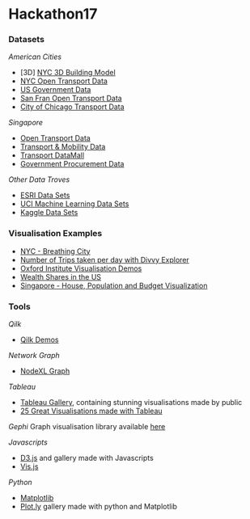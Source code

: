 # Hackathon17

### Datasets

*American Cities*
* [3D] [NYC 3D Building Model](http://www1.nyc.gov/site/doitt/initiatives/3d-building.page)
* [NYC Open Transport Data](https://data.cityofnewyork.us/Transportation/MTA-Data/mmu8-8w8b)
* [US Government Data](https://catalog.data.gov/dataset?organization_type=City+Government#topic=cities_navigation)
* [San Fran Open Transport Data](https://data.sfgov.org/browse?category=Transportation)
* [City of Chicago Transport Data](https://data.cityofchicago.org/)

*Singapore*
* [Open Transport Data](https://data.gov.sg/search?q=transport)
* [Transport & Mobility Data](http://www.dex.sg/data/mobility/#avail-datasets)
* [Transport DataMall](https://www.mytransport.sg/content/mytransport/home/dataMall.html)
* [Government Procurement Data](https://github.com/StEight/Hackathon17/archive/1.0.zip)

*Other Data Troves*
* [ESRI Data Sets](http://opendata.arcgis.com/about)
* [UCI Machine Learning Data Sets](https://archive.ics.uci.edu/ml/datasets.html)
* [Kaggle Data Sets](https://www.kaggle.com/datasets)

### Visualisation Examples 
* [NYC - Breathing City](https://nycopendata.tumblr.com/)
* [Number of Trips taken per day with Divvy Explorer](http://www.transitized.com/divvyexplorer/)
* [Oxford Institute Visualisation Demos](http://blogs.oii.ox.ac.uk/vis/visualization-demos/)
* [Wealth Shares in the US](https://public.tableau.com/en-us/s/gallery/wealth-inequality-us)
* [Singapore - House, Population and Budget Visualization](http://www.viz.sg/)

### Tools

*Qilk*
* [Qilk Demos](http://demos.qlik.com/qliksense)

*Network Graph*
* [NodeXL Graph](http://nodexl.codeplex.com/)

*Tableau*
* [Tableau Gallery](https://public.tableau.com/en-us/s/gallery), containing stunning visualisations made by public
* [25 Great Visualisations made with Tableau](http://visualoop.com/blog/3199/25-great-data-visualizations-made-with-tableau-public)

*Gephi*
Graph visualisation library available [here](https://gephi.org/)

*Javascripts*
* [D3.js](https://d3js.org/) and gallery made with Javascripts
* [Vis.js](http://visjs.org/)

*Python*
* [Matplotlib](http://matplotlib.org/)
* [Plot.ly](https://plot.ly/feed/) gallery made with python and Matplotlib
